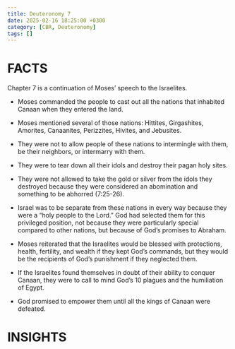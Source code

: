 ```yaml
---
title: Deuteronomy 7
date: 2025-02-16 18:25:00 +0300
category: [CBR, Deuteronomy]
tags: []
---
```

# FACTS
Chapter 7 is a continuation of Moses’ speech to the Israelites. 
- Moses commanded the people to cast out all the nations that inhabited Canaan when they entered the land. 

- Moses mentioned several of those nations: Hittites, Girgashites, Amorites, Canaanites, Perizzites, Hivites, and Jebusites. 

- They were not to allow people of these nations to intermingle with them, be their neighbors, or intermarry with them. 

- They were to tear down all their idols and destroy their pagan holy sites. 

- They were not allowed to take the gold or silver from the idols they destroyed because they were considered an abomination and something to be abhorred (7:25-26). 

- Israel was to be separate from these nations in every way because they were a “holy people to the Lord.” God had selected them for this privileged position, not because they were particularly special compared to other nations, but because of God’s promises to Abraham. 

- Moses reiterated that the Israelites would be blessed with protections, health, fertility, and wealth if they kept God’s commands, but they would be the recipients of God’s punishment if they neglected them. 

- If the Israelites found themselves in doubt of their ability to conquer Canaan, they were to call to mind God’s 10 plagues and the humiliation of Egypt. 

- God promised to empower them until all the kings of Canaan were defeated. 

# INSIGHTS
